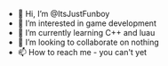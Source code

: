 - 👋 Hi, I’m @ItsJustFunboy
- 👀 I’m interested in game development
- 🌱 I’m currently learning C++ and luau
- 💞️ I’m looking to collaborate on nothing
- 📫 How to reach me - you can't yet
